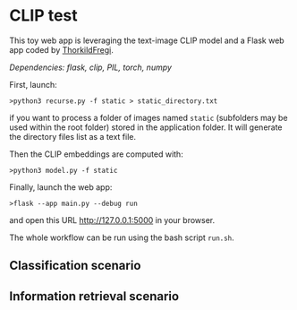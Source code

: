 # CLIP test

This toy web app is leveraging the text-image CLIP model and a Flask web app coded by [ThorkildFregi](https://github.com/ThorkildFregi/CLIP-model-website).

*Dependencies: flask, clip, PIL, torch, numpy*



First, launch:
```
>python3 recurse.py -f static > static_directory.txt
```
if you want to process a folder of images named ``static`` (subfolders may be used within the root folder) stored in the application folder. It will generate the directory files list as a text file.

Then the CLIP embeddings are computed with:
```
>python3 model.py -f static
```

Finally, launch the web app:
```
>flask --app main.py --debug run
```
and open this URL http://127.0.0.1:5000 in your browser.

The whole workflow can be run using the bash script ``run.sh``.

## Classification scenario


## Information retrieval scenario

